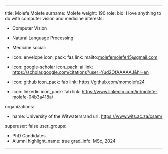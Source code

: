
---
title: Molefe Molefe
surname: Molefe
weight: 190
role:
bio: I love anything to do with computer vision and medicine
interests:
  - Computer Vision
  - Natural Language Processing
  - Medicine
social:
  - icon: envelope
    icon_pack: fas
    link: mailto:molefemolefe45@gmail.com

  - icon: google-scholar
    icon_pack: ai
    link: https://scholar.google.com/citations?user=Yud2OfAAAAAJ&hl=en


  - icon: github
    icon_pack: fab
    link: https://github.com/momolefe24

  - icon: linkedin
    icon_pack: fab
    link: https://www.linkedin.com/in/molefe-molefe-04b3a418a/

organizations:
  - name: University of the Witwatersrand
    url: https://www.wits.ac.za/csam/

superuser: false
user_groups:
  - PhD Candidates
  - Alumni
highlight_name: true
grad_info: MSc, 2024

---




